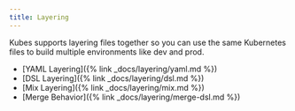 ```yaml
---
title: Layering
---
```


Kubes supports layering files together so you can use the same Kubernetes files to build multiple environments like dev and prod.

* [YAML Layering]({% link _docs/layering/yaml.md %})
* [DSL Layering]({% link _docs/layering/dsl.md %})
* [Mix Layering]({% link _docs/layering/mix.md %})
* [Merge Behavior]({% link _docs/layering/merge-dsl.md %})
